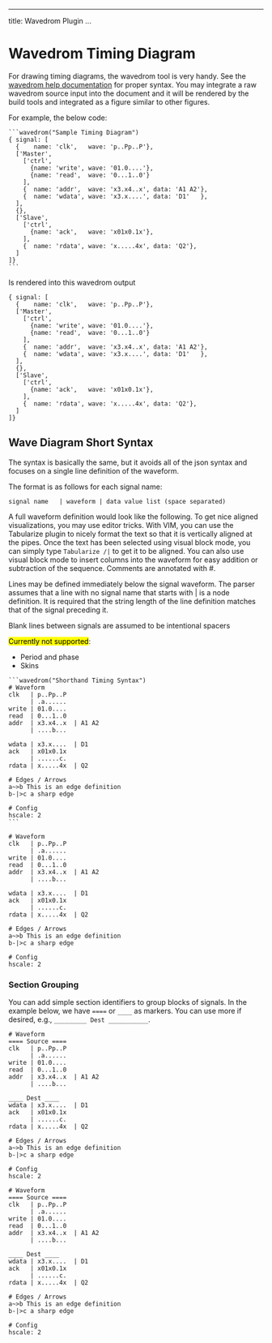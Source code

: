 
---
title: Wavedrom Plugin
...

# Wavedrom Timing Diagram

For drawing timing diagrams, the wavedrom tool is very handy.  See the [wavedrom help
documentation](http://wavedrom.com/tutorial.html) for proper syntax.  You may integrate a raw
wavedrom source input into the document and it will be rendered by the build tools and integrated as
a figure similar to other figures.

For example, the below code:

<pre><code>&#96;&#96;&#96;wavedrom("Sample Timing Diagram")
{ signal: [
  {    name: 'clk',   wave: 'p..Pp..P'},
  ['Master',
    ['ctrl',
      {name: 'write', wave: '01.0....'},
      {name: 'read',  wave: '0...1..0'}
    ],
    {  name: 'addr',  wave: 'x3.x4..x', data: 'A1 A2'},
    {  name: 'wdata', wave: 'x3.x....', data: 'D1'   },
  ],
  {},
  ['Slave',
    ['ctrl',
      {name: 'ack',   wave: 'x01x0.1x'},
    ],
    {  name: 'rdata', wave: 'x.....4x', data: 'Q2'},
  ]
]}
&#96;&#96;&#96;</code></pre>

Is rendered into this wavedrom output

```wavedrom("Sample Timing Diagram")
{ signal: [
  {    name: 'clk',   wave: 'p..Pp..P'},
  ['Master',
    ['ctrl',
      {name: 'write', wave: '01.0....'},
      {name: 'read',  wave: '0...1..0'}
    ],
    {  name: 'addr',  wave: 'x3.x4..x', data: 'A1 A2'},
    {  name: 'wdata', wave: 'x3.x....', data: 'D1'   },
  ],
  {},
  ['Slave',
    ['ctrl',
      {name: 'ack',   wave: 'x01x0.1x'},
    ],
    {  name: 'rdata', wave: 'x.....4x', data: 'Q2'},
  ]
]}
```

## Wave Diagram Short Syntax

The syntax is basically the same, but it avoids all of the json syntax and focuses on a single line
definition of the waveform.

The format is as follows for each signal name:

`signal name   | waveform | data value list (space separated)`

A full waveform definition would look like the following.  To get nice aligned visualizations, you
may use editor tricks.  With VIM, you can use the Tabularize plugin to nicely format the text so
that it is vertically aligned at the pipes.  Once the text has been selected using visual block
mode, you can simply type `Tabularize /|` to get it to be aligned.  You can also use visual block
mode to insert columns into the waveform for easy addition or subtraction of the sequence.
Comments are annotated with #.

Lines may be defined immediately below the signal waveform.  The parser assumes that a line with no
signal name that starts with | is a node definition.  It is required that the string length of the
line definition matches that of the signal preceding it.

Blank lines between signals are assumed to be intentional spacers

<mark>Currently not supported</mark>:

* Period and phase
* Skins

<pre><code>&#96;&#96;&#96;wavedrom("Shorthand Timing Syntax")
# Waveform
clk   | p..Pp..P
      | .a......
write | 01.0....
read  | 0...1..0
addr  | x3.x4..x  | A1 A2
      | ....b...

wdata | x3.x....  | D1
ack   | x01x0.1x
      | ......c.
rdata | x.....4x  | Q2

# Edges / Arrows
a~>b This is an edge definition
b-|>c a sharp edge

# Config
hscale: 2
&#96;&#96;&#96;</code></pre>

```wavedrom("Shorthand Timing Syntax")
# Waveform
clk   | p..Pp..P
      | .a......
write | 01.0....
read  | 0...1..0
addr  | x3.x4..x  | A1 A2
      | ....b...

wdata | x3.x....  | D1
ack   | x01x0.1x
      | ......c.
rdata | x.....4x  | Q2

# Edges / Arrows
a~>b This is an edge definition
b-|>c a sharp edge

# Config
hscale: 2
```

### Section Grouping

You can add simple section identifiers to group blocks of signals.  In the example below, we have 
`====` or `____` as markers.  You can use more if desired, e.g., `_________ Dest ___________`.


```
# Waveform
==== Source ====
clk   | p..Pp..P
      | .a......
write | 01.0....
read  | 0...1..0
addr  | x3.x4..x  | A1 A2
      | ....b...

____ Dest ____ 
wdata | x3.x....  | D1
ack   | x01x0.1x
      | ......c.
rdata | x.....4x  | Q2

# Edges / Arrows
a~>b This is an edge definition
b-|>c a sharp edge

# Config
hscale: 2
```

```wavedrom("Grouped Signals")
# Waveform
==== Source ====
clk   | p..Pp..P
      | .a......
write | 01.0....
read  | 0...1..0
addr  | x3.x4..x  | A1 A2
      | ....b...

____ Dest ____
wdata | x3.x....  | D1
ack   | x01x0.1x
      | ......c.
rdata | x.....4x  | Q2

# Edges / Arrows
a~>b This is an edge definition
b-|>c a sharp edge

# Config
hscale: 2
```


